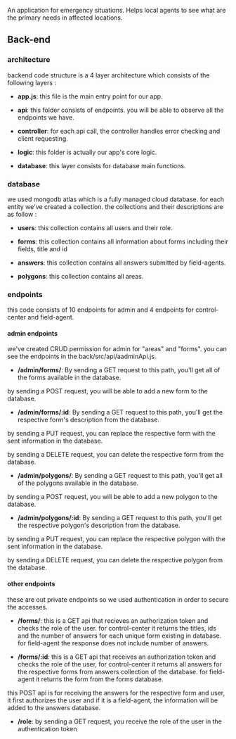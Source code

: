 An application for emergency situations. Helps local agents to see what are the primary needs in affected locations.
## Back-end

### architecture

backend code structure is a 4 layer architecture which consists of the following layers :

-   **app.js**: this file is the main entry point for our app.

-   **api**: this folder consists of endpoints. you will be able to observe all the endpoints we have.

-   **controller**: for each api call, the controller handles error checking and client requesting.

-   **logic**: this folder is actually our app's core logic.

-   **database**: this layer consists for database main functions.

### database

we used mongodb atlas which is a fully managed cloud database. for each entity we've created a collection. the collections and their descriptions are as follow :

-  **users**: this collection contains all users and their role.

-  **forms**: this collection contains all information about forms including their fields, title and id

- **answers**: this collection contains all answers submitted by field-agents.

- **polygons**: this collection contains all areas.


### endpoints

this code consists of 10 endpoints for admin and 4 endpoints for control-center and field-agent.

#### admin endpoints

we've created CRUD permission for admin for "areas" and "forms". you can see the endpoints in the back/src/api/aadminApi.js.

-   **/admin/forms/**: By sending a GET request to this path, you'll get all of the forms available in the database.

by sending a POST request, you will be able to add a new form to the database.

-   **/admin/forms/:id**: By sending a GET request to this path, you'll get the respective form's description from the database.

by sending a PUT request, you can replace the respective form with the sent information in the database.

by sending a DELETE request, you can delete the respective form from the database.

-   **/admin/polygons/**: By sending a GET request to this path, you'll get all of the polygons available in the database.

by sending a POST request, you will be able to add a new polygon to the database.

-   **/admin/polygons/:id**: By sending a GET request to this path, you'll get the respective polygon's description from the database.

by sending a PUT request, you can replace the respective polygon with the sent information in the database.

by sending a DELETE request, you can delete the respective polygon from the database.

#### other endpoints

these are out private endpoints so we used authentication in order to secure the accesses.

-   **/forms/**: this is a GET api that recieves an authorization token and checks the role of the user. for control-center it returns the titles, ids and
the number of answers for each unique form existing in database. for field-agent the response does not include number of answers.

-   **/forms/:id**: this is a GET api that receives an authorization token and checks the role of the user, for control-center it returns all answers for the respective forms from answers collection of the database. for field-agent it returns the form from the forms database.

this POST api is for receiving the answers for the respective form and user, it first authorizes the user and if it is a field-agent, the information will be added to the answers database.

-  **/role**: by sending a GET request, you receive the role of the user in the authentication token

